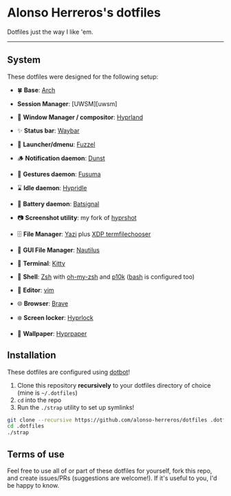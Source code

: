 # Alonso Herreros's dotfiles

Dotfiles just the way I like 'em.

---

## System

These dotfiles were designed for the following setup:

* 🍀 **Base**: [Arch][archlinux]
* **Session Manager**: [UWSM][uwsm]
* 🌼 **Window Manager / compositor**: [Hyprland][hyprland]
* ✨ **Status bar**: [Waybar][waybar]
* 🚀 **Launcher/dmenu**: [Fuzzel][fuzzel]
* 🪵 **Notification daemon**: [Dunst][dunst]
* 🤏 **Gestures daemon**: [Fusuma][fusuma]
* ⌛ **Idle daemon**: [Hypridle][hypridle]
* 🪫 **Battery daemon**: [Batsignal][batsignal]
* 📷 **Screenshot utility**: my fork of [hyprshot][hyprshot]

* 🗄️ **File Manager**: [Yazi][yazi] plus [XDP termfilechooser][xdpt]
* 📁 **GUI File Manager**: [Nautilus][nautilus]
* 🌷 **Terminal**: [Kitty][kitty]
* 🍄 **Shell**: [Zsh][zsh] with [oh-my-zsh][omz] and [p10k][p10k]
    ([bash][bash] is configured too)
* 📝 **Editor**: [vim][vim]
* 🌐 **Browser**: [Brave][brave]

* ❄️  **Screen locker**: [Hyprlock][hyprlock]
* 🍁 **Wallpaper**: [Hyprpaper][hyprpaper]

## Installation

These dotfiles are configured using [dotbot][dotbot]!

1. Clone this repository **recursively** to your dotfiles directory of choice
   (mine is `~/.dotfiles`)
2. `cd` into the repo
3. Run the `./strap` utility to set up symlinks!

```sh
git clone --recursive https://github.com/alonso-herreros/dotfiles .dotfiles
cd .dotfiles
./strap
```

## Terms of use

Feel free to use all of or part of these dotfiles for yourself, fork this repo,
and create issues/PRs (suggestions are welcome!). If it's useful to you, I'd
be happy to know.

[archlinux]: https://archlinux.org/
[uswm]: https://github.com/Vladimir-csp/uwsm
[hyprland]: https://hyprland.org/
[waybar]: https://github.com/Alexays/Waybar
[fuzzel]: https://codeberg.org/dnkl/fuzzel
[dunst]: https://github.com/dunst-project/dunst
[fusuma]: https://github.com/iberianpig/fusuma
[batsignal]: https://github.com/electrickite/batsignal
[hyprshot]: https://github.com/alonso-herreros/hyprshot

[yazi]: https://yazi-rs.github.io/
[xdpt]: https://github.com/hunkyburrito/xdg-desktop-portal-termfilechooser
[nautilus]: https://apps.gnome.org/Nautilus/
[kitty]: https://sw.kovidgoyal.net/kitty/
[bash]: https://www.gnu.org/software/bash/
[zsh]: https://zsh.org
[omz]: https://github.com/ohmyzsh/ohmyzsh
[p10k]: https://github.com/romkatv/powerlevel10k
[vim]: https://www.vim.org/
[brave]: https://brave.com/linux

[hyprlock]: https://github.com/hyprwm/hyprlock
[hyprpaper]: https://github.com/hyprwm/hyprpaper
[hypridle]: https://github.com/hyprwm/hypridle

[dotbot]: https://github.com/anishathalye/dotbot

